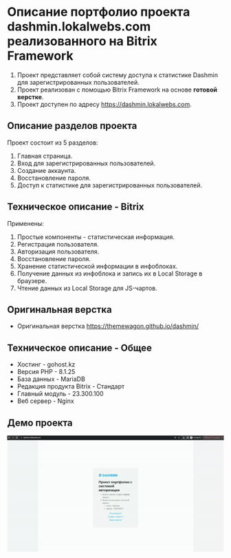 # Описание портфолио проекта dashmin.lokalwebs.com реализованного на Bitrix Framework
1. Проект представляет собой систему доступа к статистике Dashmin для зарегистрированных пользователей.
2. Проект реализован с помощью Bitrix Framework на основе **готовой верстке**.
3. Проект доступен по адресу https://dashmin.lokalwebs.com.

## Описание разделов проекта
Проект состоит из 5 разделов:
1. Главная страница.
2. Вход для зарегистрированных пользователей.
3. Создание аккаунта.
4. Восстановление пароля.
5. Доступ к статистике для зарегистрированных пользователей.

## Техническое описание - Bitrix
Применены:
1. Простые компоненты - статистическая информация.
2. Регистрация пользователя.
3. Авторизация пользователя.
4. Восстановление пароля.
5. Хранение статистической информации в инфоблоках.
6. Получение данных из инфоблока и запись их в Local Storage в браузере.
7. Чтение данных из Local Storage для JS-чартов.

## Оригинальная верстка
- Оригинальная верстка https://themewagon.github.io/dashmin/

## Техническое описание - Общее
- Хостинг - gohost.kz
- Версия PHP - 8.1.25
- База данных - MariaDB
- Редакция продукта Bitrix - Стандарт
- Главный модуль - 23.300.100
- Веб сервер - Nginx

## Демо проекта
<div id="header" align="center">
  <img src="local/templates/main/assets/img/screencast.gif"/>
</div>

